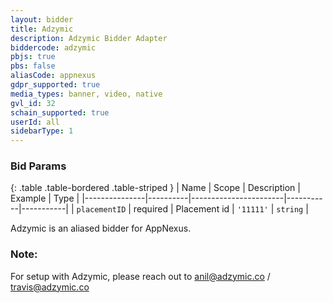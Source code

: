 ```yaml
---
layout: bidder
title: Adzymic
description: Adzymic Bidder Adapter
biddercode: adzymic
pbjs: true
pbs: false
aliasCode: appnexus
gdpr_supported: true
media_types: banner, video, native
gvl_id: 32
schain_supported: true
userId: all
sidebarType: 1
---
```

### Bid Params

{: .table .table-bordered .table-striped }
| Name          | Scope    | Description           | Example   | Type      |
|---------------|----------|-----------------------|-----------|-----------|
| `placementID` | required | Placement id          | `'11111'` | `string`  |

Adzymic is an aliased bidder for AppNexus.

### Note:

For setup with Adzymic, please reach out to anil@adzymic.co / travis@adzymic.co
